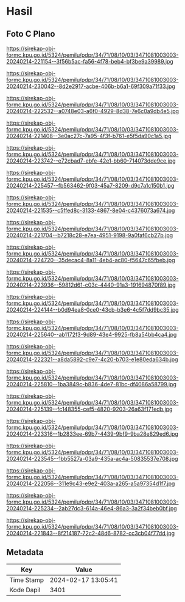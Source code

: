 # Hasil

## Foto C Plano

https://sirekap-obj-formc.kpu.go.id/5324/pemilu/pdpr/34/71/08/10/03/3471081003003-20240214-221154--3f56b5ac-fa56-4f78-beb4-bf3be9a39989.jpg

https://sirekap-obj-formc.kpu.go.id/5324/pemilu/pdpr/34/71/08/10/03/3471081003003-20240214-230042--8d2e2917-acbe-406b-b6a1-69f309a71f33.jpg

https://sirekap-obj-formc.kpu.go.id/5324/pemilu/pdpr/34/71/08/10/03/3471081003003-20240214-222532--a0748e03-a6f0-4929-8d38-7e6c0a9db4e5.jpg

https://sirekap-obj-formc.kpu.go.id/5324/pemilu/pdpr/34/71/08/10/03/3471081003003-20240214-221408--3e0ac27c-7a95-4f3f-b761-e5f5da90c1a5.jpg

https://sirekap-obj-formc.kpu.go.id/5324/pemilu/pdpr/34/71/08/10/03/3471081003003-20240214-223742--e72cbad7-ebfe-42e1-bb60-714073dde9ce.jpg

https://sirekap-obj-formc.kpu.go.id/5324/pemilu/pdpr/34/71/08/10/03/3471081003003-20240214-225457--fb563462-9f03-45a7-8209-d9c7a1c150b1.jpg

https://sirekap-obj-formc.kpu.go.id/5324/pemilu/pdpr/34/71/08/10/03/3471081003003-20240214-221535--c5ffed8c-3133-4867-8e04-c4376073a674.jpg

https://sirekap-obj-formc.kpu.go.id/5324/pemilu/pdpr/34/71/08/10/03/3471081003003-20240214-221704--b7218c28-e7ea-4951-9198-9a0faf6cb27b.jpg

https://sirekap-obj-formc.kpu.go.id/5324/pemilu/pdpr/34/71/08/10/03/3471081003003-20240214-224720--35decac4-8a11-4eb4-ac80-f5647c65fbeb.jpg

https://sirekap-obj-formc.kpu.go.id/5324/pemilu/pdpr/34/71/08/10/03/3471081003003-20240214-223936--59812d61-c03c-4440-91a3-191694870f89.jpg

https://sirekap-obj-formc.kpu.go.id/5324/pemilu/pdpr/34/71/08/10/03/3471081003003-20240214-224144--b0d94ea8-0ce0-43cb-b3e6-4c5f7dd9bc35.jpg

https://sirekap-obj-formc.kpu.go.id/5324/pemilu/pdpr/34/71/08/10/03/3471081003003-20240214-225640--ab1172f3-9d89-43e4-9925-fb8a54bb4ca4.jpg

https://sirekap-obj-formc.kpu.go.id/5324/pemilu/pdpr/34/71/08/10/03/3471081003003-20240214-222321--a8da5892-c9e7-4c20-b703-e1e80eda634b.jpg

https://sirekap-obj-formc.kpu.go.id/5324/pemilu/pdpr/34/71/08/10/03/3471081003003-20240214-225810--1ba3849c-b836-4de7-81bc-df4086a58799.jpg

https://sirekap-obj-formc.kpu.go.id/5324/pemilu/pdpr/34/71/08/10/03/3471081003003-20240214-225139--fc148355-cef5-4820-9203-26a63f171edb.jpg

https://sirekap-obj-formc.kpu.go.id/5324/pemilu/pdpr/34/71/08/10/03/3471081003003-20240214-223316--1b2833ee-69b7-4439-9bf9-9ba28e829ed6.jpg

https://sirekap-obj-formc.kpu.go.id/5324/pemilu/pdpr/34/71/08/10/03/3471081003003-20240214-223545--1bb5527a-03a9-435a-ac4a-50835537e708.jpg

https://sirekap-obj-formc.kpu.go.id/5324/pemilu/pdpr/34/71/08/10/03/3471081003003-20240214-222056--311e9c43-e9e2-403a-a265-a5a97354d1f7.jpg

https://sirekap-obj-formc.kpu.go.id/5324/pemilu/pdpr/34/71/08/10/03/3471081003003-20240214-225234--2ab27dc3-614a-46e4-86a3-3a2f34beb0bf.jpg

https://sirekap-obj-formc.kpu.go.id/5324/pemilu/pdpr/34/71/08/10/03/3471081003003-20240214-221843--8f214187-72c2-48d6-8782-cc3cb04f77dd.jpg


## Metadata

| Key        | Value               |
| ---------- | ------------------- |
| Time Stamp | 2024-02-17 13:05:41 |
| Kode Dapil | 3401                |



